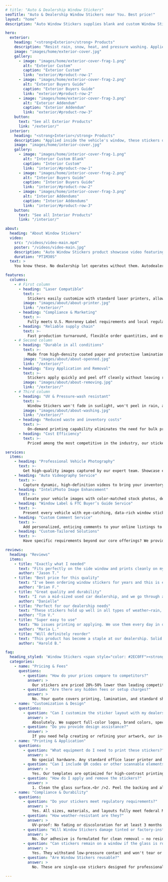 ```yaml
---
# title: "Auto & Dealership Window Stickers"
seoTitle: "Auto & Dealership Window Stickers near You. Best price!"
layout: "home"
description: "Auto Window Stickers supplies blank and custom Window Stickers, Buyers Guides, and Addendums for new and used vehicles. We deliver professional presentation, full compliance, and pricing that works for every dealership."

hero:
  exterior:
    heading: "<strong>Exterior</strong> Products"
    description: "Resist rain, snow, heat, and pressure washing. Applied outside windows, they stay clear, peel off without damaging tint, and boost your lot's professional look."
    image: "images/home/exterior-cover.jpg"
    gallery:
      - image: "images/home/exterior-cover-frag-1.png"
        alt: "Exterior Custom"
        caption: "Exterior Custom"
        link: "exterior/#product-row-1"
      - image: "images/home/exterior-cover-frag-2.png"
        alt: "Exterior Buyers Guide"
        caption: "Exterior Buyers Guide"
        link: "exterior/#product-row-2"
      - image: "images/home/exterior-cover-frag-3.png"
        alt: "Exterior Addendum"
        caption: "Exterior Addendum"
        link: "exterior/#product-row-3"
    button:
      text: "See all Exterior Products"
      link: "/exterior/"
  interior:
    heading: "<strong>Interior</strong> Products"
    description: "Applied inside the vehicle's window, these stickers deliver a clean, professional look. Ideal for standard conditions and provide clear visibility from outside."
    image: "images/home/interior-cover.jpg"
    gallery:
      - image: "images/home/interior-cover-frag-1.png"
        alt: "Interior Custom Blank"
        caption: "Interior Custom"
        link: "interior/#product-row-1"
      - image: "images/home/interior-cover-frag-2.png"
        alt: "Interior Buyers Guide"
        caption: "Interior Buyers Guide"
        link: "interior/#product-row-2"
      - image: "images/home/interior-cover-frag-3.png"
        alt: "Interior Addendums"
        caption: "Interior Addendums"
        link: "interior/#product-row-3"
    button:
      text: "See all Interior Products"
      link: "/interior/"

about:
  heading: "About Window Stickers"
  video:
    src: "/videos/video-main.mp4"
    poster: "/videos/video-main.jpg"
    description: "Auto Window Stickers product showcase video featuring exterior and interior window stickers for car dealerships"
    duration: "PT1M30S"
  text: >
    You know these. No dealership lot operates without them. Autodealer Window Stickers meet Monroney Label requirements and give vehicles a clean professional look. Made from tough coated paper, they install in minutes, survive sunlight, rain and pressure washing, and peel off cleanly with no residue. We offer a complete set of sticker variants including blank forms, custom-print templates, Buyers Guides and Addendums so your inventory stays compliant, organized and ready to sell.

features:
  columns:
    - # First column
      - heading: "Laser Compatible"
        text: >- 
          Stickers easily customize with standard laser printers, allowing dealerships to conveniently print accurate, vehicle-specific information at their location.
        image: "images/about/about-printer.jpg"
        link: "/exterior/"
      - heading: "Compliance & Marketing"
        text: >-
          Fully meets U.S. Monroney Label requirements and local regulations. Doubles as a branding tool with dealer colors, logo, and contact details—reinforcing brand identity at first glance.
      - heading: "Reliable supply chain"
        text: >-
          Fast production turnaround, flexible order quantities, and expedited shipping options ensure managers never run out of stickers. Predictable lead times and responsive customer support reduce downtime and sustain uninterrupted vehicle display.
    - # Second column
      - heading: "Durable in all conditions"
        text: >-
          Made from high-density coated paper and protective lamination, these stickers resist UV fading, moisture, and pressure washing. Managers gain peace of mind knowing pricing and specs remain legible and professional-looking.
        image: "images/about/about-openned.jpg"
        link: "/exterior/"
      - heading: "Easy Application and Removal"
        text: >-
          Stickers apply quickly and peel off cleanly without leaving residue, helping streamline dealership workflow while protecting vehicle windows including sensitive or factory-tinted surfaces.
        image: "images/about/about-removing.jpg"
        link: "/exterior/"
    - # Third column
      - heading: "UV & Pressure-wash resistant"
        text: >-
          Window Stickers won't fade in sunlight, won't peel in rain, and stay in place even after repeated pressure washes. They stay clear and readable in all kinds of weather.
        image: "images/about/about-washing.jpg"
        link: "/exterior/"
      - heading: "Reduced waste and inventory costs"
        text: >-
          On-demand printing capability eliminates the need for bulk pre-printed stickers. Dealership managers avoid outdated stock and reduce storage expenses, ensuring they only print what's needed when it's needed, cutting material waste.
      - heading: "Cost Efficiency"
        text: >-
          Priced among the most competitive in the industry, our stickers deliver top-tier performance at a lower per-unit cost. Bulk discounts, minimal waste, and streamlined procurement boost ROI and translate into significant savings for dealership budgets.

services:
  items:
    - heading: "Professional Vehicle Photography"
      text: >-
        Get high-quality images captured by our expert team. Showcase every angle, detail, and feature so your online inventory truly shines.
    - heading: "Auto Videography Service"
      text: >-
        Capture dynamic, high-definition videos to bring your inventory to life. Offer a virtual test-drive experience that engages buyers and encourages them to take the next step.
    - heading: "InteliPhoto Image Enhancement"
      text: >-
        Elevate your vehicle images with color-matched stock photos, dealership branding, and professional editing. Make every car look its best.
    - heading: "Window Label & FTC Buyer’s Guide Service"
      text: >-
        Present every vehicle with eye-catching, data-rich window stickers. We use comprehensive VIN data and exclusive highlight technology to give buyers the info they need at a glance.
    - heading: "Custom Comment Service"
      text: >-
        Add personalized, enticing comments to your online listings to attract more customer interest and highlight each vehicle's unique features.
    - heading: "Custom-Tailored Solutions"
      text: >-
        Have specific requirements beyond our core offerings? We provide customizable services designed to meet your dealership's unique needs and help you stay ahead of the competition.

reviews:
  heading: "Reviews"
  items:
    - title: "Exactly what I needed"
      text: "Fits perfectly on the side window and prints cleanly on my laser printer. Easy to remove, no residue left. Will buy again."
      author: "Jason T."
    - title: "Best price for this quality"
      text: "I've been ordering window stickers for years and this is easily one of the best deals out there. Great quality at a much lower cost than the competitors. They help us maintain a clean and consistent presentation across the lot. Will definitely reorder in bulk."
      author: "Brian F."
    - title: "Great quality and durability"
      text: "I run a mid-sized used car dealership, and we go through a lot of window stickers each month. These are by far the best I've found in terms of durability and appearance. The material feels premium, they don't bubble up, and they stay put even after pressure washes. Very impressed."
      author: "Danielle"
    - title: "Perfect for our dealership needs"
      text: "These stickers hold up well in all types of weather—rain, heat, even snow. They stay flat and legible, which is exactly what we need. Very happy with the performance and look."
      author: "Tim V."
    - title: "Super easy to use"
      text: "No issues printing or applying. We use them every day in our used car section. They make everything look more professional."
      author: "Maria L."
    - title: "Will definitely reorder"
      text: "This product has become a staple at our dealership. Solid quality and very easy to work with."
      author: "Harold B."

faq:
  heading_styled: 'Window Stickers <span style="color: #2EC0FF"><strong>F.A.Q.</strong></span>'
  categories:
    - name: "Pricing & Fees"
      questions:
        - question: "How do your prices compare to competitors?"
          answer: >
            Our stickers are priced 20%-50% lower than leading competitors.<br />Standard interior stickers start at $0.19 each; exterior stickers start at $0.39 each. Final pricing depends on quantity, customization level, and shipping method. For an instant quote, call 800-260-5051 or email info@akdealerservices.com.
        - question: "Are there any hidden fees or setup charges?"
          answer: >
            No. Your quote covers printing, lamination, and standard shipping. If you request custom design work, there's a one-time $25 vector-artwork setup fee. We disclose all costs up front.
    - name: "Customization & Design"
      questions:
        - question: "Can I customize the sticker layout with my dealership's branding?"
          answer: >
            Absolutely. We support full-color logos, brand colors, special promotions, and high-resolution QR codes. After placing a customization order, our design team will send a digital proof within 24 hours. You'll have one free revision before final approval.
        - question: "Do you provide design assistance?"
          answer: >
            If you need help creating or refining your artwork, our in-house designers will collaborate with you at no extra charge beyond the $25 setup fee (only once per new design).
    - name: "Printing & Application"
      questions:
        - question: "What equipment do I need to print these stickers?"
          answer: >
            No special hardware. Any standard office laser printer and regular toner will work. We include detailed printing and application instructions with every order.
        - question: "Can I include QR codes or other scannable elements?"
          answer: >
            Yes. Our templates are optimized for high-contrast printing so QR codes scan easily—even through glass or under tinted windows.
        - question: "How do I apply and remove the stickers?"
          answer: >
            1. Clean the glass surface.<br />2. Peel the backing and align the sticker.<br />3. Press firmly, smoothing out bubbles.<br />4. To remove, lift a corner and peel gently—no adhesive residue left behind.
    - name: "Compliance & Durability"
      questions:
        - question: "Do your stickers meet regulatory requirements?"
          answer: >
            Yes. All sizes, materials, and layouts fully meet federal Monroney Label requirements and FTC Buyer's Guide rules.
        - question: "How weather-resistant are they?"
          answer: >
            UV-proof: No fading or discoloration for at least 3 months outdoors. Water- and pressure-wash safe: No peeling, cracking, or bubbling.
        - question: "Will Window Stickers damage tinted or factory-installed glass?"
          answer: >
            No. Our adhesive is formulated for clean removal — no residue, no damage to tint or glass.
        - question: "Can stickers remain on a window if the glass is rolled down?"
          answer: >
            Yes. They withstand low-pressure contact and won't tear or lose adhesion when the window moves.
        - question: "Are Window Stickers reusable?"
          answer: >
            No. These are single-use stickers designed for professional, tamper-free presentation of vehicle information.

---
```

